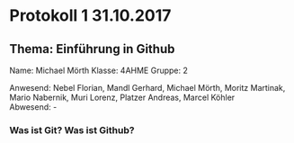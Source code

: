 # Protokoll 1 31.10.2017

## Thema: Einführung in Github

Name:   Michael Mörth
Klasse: 4AHME
Gruppe: 2

Anwesend: Nebel Florian, Mandl Gerhard, Michael Mörth, Moritz Martinak, Mario Nabernik, Muri Lorenz, Platzer Andreas, Marcel Köhler    
Abwesend: -

### Was ist Git? Was ist Github?
